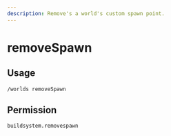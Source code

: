 ```yaml
---
description: Remove's a world's custom spawn point.
---
```


# removeSpawn

## Usage

```
/worlds removeSpawn
```

## Permission

```
buildsystem.removespawn
```

